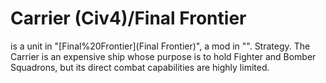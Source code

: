 # Carrier (Civ4)/Final Frontier

 is a unit in "[Final%20Frontier](Final Frontier)", a mod in "".
Strategy.
The Carrier is an expensive ship whose purpose is to hold Fighter and Bomber Squadrons, but its direct combat capabilities are highly limited.